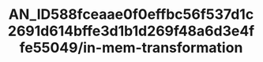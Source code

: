 ---  
schema: schema:AN_ID588fceaae0f0effbc56f537d1c2691d614bffe3d1b1d269f48a6d3e4ffe55049/in-mem-transformation  
title: AN_ID588fceaae0f0effbc56f537d1c2691d614bffe3d1b1d269f48a6d3e4ffe55049/in-mem-transformation  
organization: Sample Department  
notes: Used in 2 lineage(s)  
resources:  
  - name: AN_ID588fceaae0f0effbc56f537d1c2691d614bffe3d1b1d269f48a6d3e4ffe55049/in-mem-transformation 
    url: in-mem://AN_ID588fceaae0f0effbc56f537d1c2691d614bffe3d1b1d269f48a6d3e4ffe55049/in-mem-transformation 
    format : DataFrame  
license: None  
category:
  - Education  
maintainer: User  
maintainer_email: UserMail  
---